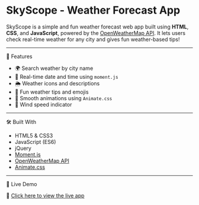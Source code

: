# SkyScope - Weather Forecast App

SkyScope is a simple and fun weather forecast web app built using **HTML**, **CSS**, and **JavaScript**, powered by the [OpenWeatherMap API](https://openweathermap.org/). It lets users check real-time weather for any city and gives fun weather-based tips!

---

🌟 Features

- 🌍 Search weather by city name
- 📅 Real-time date and time using `moment.js`
- 🌦️ Weather icons and descriptions
- 🎉 Fun weather tips and emojis
- 🔄 Smooth animations using `Animate.css`
- 💨 Wind speed indicator

---

🛠️ Built With

- HTML5 & CSS3
- JavaScript (ES6)
- jQuery
- [Moment.js](https://momentjs.com/)
- [OpenWeatherMap API](https://openweathermap.org/)
- [Animate.css](https://animate.style/)

---

🚀 Live Demo

🔗 [Click here to view the live app](https://harilynn.github.io/Weather-App/)  

